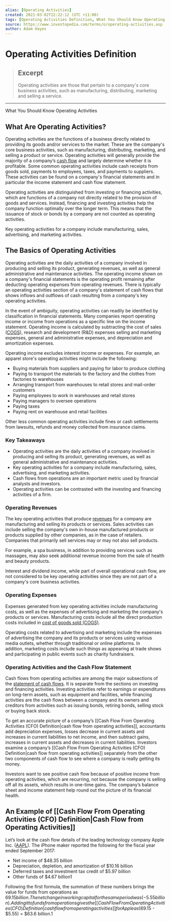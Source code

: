 ```yaml
---
alias: [Operating Activities]
created: 2021-03-02T22:22:12 (UTC +11:00)
tags: [Operating Activities Definition, What You Should Know Operating Activities]
source: https://www.investopedia.com/terms/o/operating-activities.asp
author: Adam Hayes
---
```


# Operating Activities Definition

> ## Excerpt
> Operating activities are those that pertain to a company's core business activities, such as manufacturing, distributing, marketing and selling a service.

---

What You Should Know Operating Activities
## What Are Operating Activities?

Operating activities are the functions of a business directly related to providing its goods and/or services to the market. These are the company's core business activities, such as manufacturing, distributing, marketing, and selling a product or service. Operating activities will generally provide the majority of a company’s [cash flow](https://www.investopedia.com/terms/c/cashflow.asp) and largely determine whether it is profitable. Some common operating activities include cash receipts from goods sold, payments to employees, taxes, and payments to suppliers. These activities can be found on a company's financial statements and in particular the income statement and cash flow statement.

Operating activities are distinguished from investing or financing activities, which are functions of a company not directly related to the provision of goods and services. Instead, financing and investing activities help the company function optimally over the longer term. This means that the issuance of stock or bonds by a company are not counted as operating activities.

Key operating activities for a company include manufacturing, sales, advertising, and marketing activities.

## The Basics of Operating Activities

Operating activities are the daily activities of a company involved in producing and selling its product, generating revenues, as well as general administrative and maintenance activities. The operating income shown on a company's financial statements is the operating profit remaining after deducting operating expenses from operating revenues. There is typically an operating activities section of a company's statement of cash flows that shows inflows and outflows of cash resulting from a company's key operating activities. 

In the event of ambiguity, operating activities can readily be identified by classification in financial statements. Many companies report operating income or income from operations as a specific line on the income statement. Operating income is calculated by subtracting the cost of sales ([COGS](https://www.investopedia.com/terms/c/cogs.asp)), research and development (R&D) expenses selling and marketing expenses, general and administrative expenses, and depreciation and amortization expenses.

Operating income excludes interest income or expenses. For example, an apparel store's operating activities might include the following:

-   Buying materials from suppliers and paying for labor to produce clothing
-   Paying to transport the materials to the factory and the clothes from factories to warehouses
-   Arranging transport from warehouses to retail stores and mail-order customers
-   Paying employees to work in warehouses and retail stores
-   Paying managers to oversee operations
-   Paying taxes
-   Paying rent on warehouse and retail facilities

Other less common operating activities include fines or cash settlements from lawsuits, refunds and money collected from insurance claims.

### Key Takeaways

-   Operating activities are the daily activities of a company involved in producing and selling its product, generating revenues, as well as general administrative and maintenance activities.
-   Key operating activities for a company include manufacturing, sales, advertising, and marketing activities.
-   Cash flows from operations are an important metric used by financial analysts and investors.
-   Operating activities can be contrasted with the investing and financing activities of a firm.

### Operating Revenues

The key operating activities that produce [revenues](https://www.investopedia.com/terms/r/revenue.asp) for a company are manufacturing and selling its products or services. Sales activities can include selling the company's own in-house manufactured products or products supplied by other companies, as in the case of retailers. Companies that primarily sell services may or may not also sell products.

For example, a spa business, in addition to providing services such as massages, may also seek additional revenue income from the sale of health and beauty products.

Interest and dividend income, while part of overall operational cash flow, are not considered to be key operating activities since they are not part of a company's core business activities.

### Operating Expenses

Expenses generated from key operating activities include manufacturing costs, as well as the expenses of advertising and marketing the company's products or services. Manufacturing costs include all the direct production costs included in [cost of goods sold (COGS)](https://www.investopedia.com/terms/c/cogs.asp).

Operating costs related to advertising and marketing include the expenses of advertising the company and its products or services using various media outlets, whether through traditional or online platforms. In addition, marketing costs include such things as appearing at trade shows and participating in public events such as charity fundraisers.

### Operating Activities and the Cash Flow Statement

Cash flows from operating activities are among the major subsections of the [statement of cash flows](https://www.investopedia.com/investing/what-is-a-cash-flow-statement/). It is separate from the sections on investing and financing activities. Investing activities refer to earnings or expenditures on long-term assets, such as equipment and facilities, while financing activities are the cash flows between a company and its owners and creditors from activities such as issuing bonds, retiring bonds, selling stock or buying back stock.

To get an accurate picture of a company’s [[Cash Flow From Operating Activities (CFO) Definition|cash flow from operating activities]], accountants add depreciation expenses, losses decrease in current assets and increases in current liabilities to net income, and then subtract gains, increases in current assets and decreases in current liabilities. Investors examine a company’s [[Cash Flow From Operating Activities (CFO) Definition|cash flow from operating activities]] separately from the other two components of cash flow to see where a company is really getting its money.

Investors want to see positive cash flow because of positive income from operating activities, which are recurring, not because the company is selling off all its assets, which results in one-time gains. The company’s balance sheet and income statement help round out the picture of its financial health.

## An Example of [[Cash Flow From Operating Activities (CFO) Definition|Cash Flow from Operating Activities]]

Let’s look at the cash flow details of the leading technology company Apple Inc. ([AAPL](https://www.investopedia.com/markets/quote?tvwidgetsymbol=aapl)). The iPhone maker reported the following for the fiscal year ended September 2017:

-   Net income of $48.35 billion
-   Depreciation, depletion, and amortization of $10.16 billion
-   Deferred taxes and investment tax credit of $5.97 billion
-   Other funds of $4.67 billion1

Following the first formula, the summation of these numbers brings the value for funds from operations as $69.15 billion. The net change in working capital for the same period was (-5.55 billion). Adding it to funds from operations gives the [[Cash Flow From Operating Activities (CFO) Definition|cash flow from operating activities]] for Apple as ($69.15 - $5.55) = $63.6 billion.1
